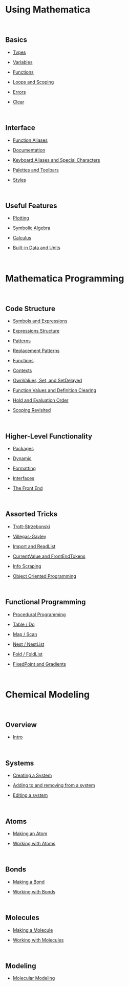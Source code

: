 <a id="using-mathematica" style="width:0;height:0;margin:0;padding:0;">&zwnj;</a>

# Using Mathematica

<a id="basics" style="width:0;height:0;margin:0;padding:0;">&zwnj;</a>

## Basics

* [Types](posts/using-mathematica/basics/1.1.1-types.md)

* [Variables](posts/using-mathematica/basics/1.1.2-variables.md)

* [Functions](posts/using-mathematica/basics/1.1.3-functions.md)

* [Loops and Scoping](posts/using-mathematica/basics/1.1.4-loops-and-scoping.md)

* [Errors](posts/using-mathematica/basics/1.1.5-errors.md)

* [Clear](posts/using-mathematica/basics/1.1.6-clear.md)

<a id="interface" style="width:0;height:0;margin:0;padding:0;">&zwnj;</a>

## Interface

* [Function Aliases](posts/using-mathematica/interface/1.2.1-function-aliases.md)

* [Documentation](posts/using-mathematica/interface/1.2.2-documentation.md)

* [Keyboard Aliases and Special Characters](posts/using-mathematica/interface/1.2.3-keyboard-aliases-and-special-characters.md)

* [Palettes and Toolbars](posts/using-mathematica/interface/1.2.4-palettes-and-toolbars.md)

* [Styles](posts/using-mathematica/interface/1.2.5-styles.md)

<a id="useful-features" style="width:0;height:0;margin:0;padding:0;">&zwnj;</a>

## Useful Features

* [Plotting](posts/using-mathematica/useful-features/1.3.1-plotting.md)

* [Symbolic Algebra](posts/using-mathematica/useful-features/1.3.2-symbolic-algebra.md)

* [Calculus](posts/using-mathematica/useful-features/1.3.3-calculus.md)

* [Built-in Data and Units](posts/using-mathematica/useful-features/1.3.4-built-in-data-and-units.md)

<a id="mathematica-programming" style="width:0;height:0;margin:0;padding:0;">&zwnj;</a>

# Mathematica Programming

<a id="code-structure" style="width:0;height:0;margin:0;padding:0;">&zwnj;</a>

## Code Structure

* [Symbols and Expressions](posts/mathematica-programming/code-structure/2.1.1-symbols-and-expressions.md)

* [Expressions Structure](posts/mathematica-programming/code-structure/2.1.2-expressions-structure.md)

* [Patterns](posts/mathematica-programming/code-structure/2.1.3-patterns.md)

* [Replacement Patterns](posts/mathematica-programming/code-structure/2.1.4-replacement-patterns.md)

* [Functions](posts/mathematica-programming/code-structure/2.1.5-functions.md)

* [Contexts](posts/mathematica-programming/code-structure/2.1.6-contexts.md)

* [OwnValues, Set, and SetDelayed](posts/mathematica-programming/code-structure/2.1.7-ownvalues-set-and-setdelayed.md)

* [Function Values and Definition Clearing](posts/mathematica-programming/code-structure/2.1.8-function-values.md)

* [Hold and Evaluation Order](posts/mathematica-programming/code-structure/2.1.9-hold-and-evaluation-order.md)

* [Scoping Revisited](posts/mathematica-programming/code-structure/2.1.10-scoping-revisited.md)

<a id="higherlevel-functionality" style="width:0;height:0;margin:0;padding:0;">&zwnj;</a>

## Higher-Level Functionality

* [Packages](posts/mathematica-programming/higher-level-functionality/2.2.1-packages.md)

* [Dynamic](posts/mathematica-programming/higher-level-functionality/2.2.2-dynamic.md)

* [Formatting](posts/mathematica-programming/higher-level-functionality/2.2.3-formatting.md)

* [Interfaces](posts/mathematica-programming/higher-level-functionality/2.2.4-interfaces.md)

* [The Front End](posts/mathematica-programming/higher-level-functionality/2.2.5-the-front-end.md)

<a id="assorted-tricks" style="width:0;height:0;margin:0;padding:0;">&zwnj;</a>

## Assorted Tricks

* [Trott-Strzebonski](posts/mathematica-programming/assorted-tricks/2.3.1-trott-strzebonski.md)

* [Villegas-Gayley](posts/mathematica-programming/assorted-tricks/2.3.2-villegas-gayley.md)

* [Import and ReadList](posts/mathematica-programming/assorted-tricks/2.3.3-import-and-readlist.md)

* [CurrentValue and FrontEndTokens](posts/mathematica-programming/assorted-tricks/2.3.4-currentvalue-and-frontendtokens.md)

* [Info Scraping](posts/mathematica-programming/assorted-tricks/2.3.5-scraping.md)

* [Object Oriented Programming](posts/mathematica-programming/assorted-tricks/2.3.6-object-oriented-programming.md)

<a id="functional-programming" style="width:0;height:0;margin:0;padding:0;">&zwnj;</a>

## Functional Programming

* [Procedural Programming](posts/mathematica-programming/functional-programming/2.4.1-procedural-programming.md)

* [Table / Do](posts/mathematica-programming/functional-programming/2.4.2-table-and-do.md)

* [Map / Scan](posts/mathematica-programming/functional-programming/2.4.3-map-and-scan.md)

* [Nest / NestList](posts/mathematica-programming/functional-programming/2.4.4-nest-and-nestlist.md)

* [Fold / FoldList](posts/mathematica-programming/functional-programming/2.4.5-fold-and-foldlist.md)

* [FixedPoint and Gradients](posts/mathematica-programming/functional-programming/2.4.6-fixedpoint-and-gradients.md)

<a id="chemical-modeling" style="width:0;height:0;margin:0;padding:0;">&zwnj;</a>

# Chemical Modeling

<a id="overview" style="width:0;height:0;margin:0;padding:0;">&zwnj;</a>

## Overview

* [Intro](posts/chemical-modeling/overview/3.1.1-overview.md)

<a id="systems" style="width:0;height:0;margin:0;padding:0;">&zwnj;</a>

## Systems

* [Creating a System](posts/chemical-modeling/systems/3.2.1-creating-a-system.md)

* [Adding to and removing from a system](posts/chemical-modeling/systems/3.2.2-adding-and-removing.md)

* [Editing a system](posts/chemical-modeling/systems/3.2.3-editing-a-system.md)

<a id="atoms" style="width:0;height:0;margin:0;padding:0;">&zwnj;</a>

## Atoms

* [Making an Atom](posts/chemical-modeling/atoms/3.3.1-making-an-atom.md)

* [Working with Atoms](posts/chemical-modeling/atoms/3.3.2-working-with-atoms.md)

<a id="bonds" style="width:0;height:0;margin:0;padding:0;">&zwnj;</a>

## Bonds

* [Making a Bond](posts/chemical-modeling/bonds/3.4.1-making-a-bond.md)

* [Working with Bonds](posts/chemical-modeling/bonds/3.4.2-working-with-bonds.md)

<a id="molecules" style="width:0;height:0;margin:0;padding:0;">&zwnj;</a>

## Molecules

* [Making a Molecule](posts/chemical-modeling/molecules/3.5.1-making-a-molecule.md)

* [Working with Molecules](posts/chemical-modeling/molecules/3.5.2-working-with-molecules.md)

<a id="modeling" style="width:0;height:0;margin:0;padding:0;">&zwnj;</a>

## Modeling

* [Molecular Modeling](posts/chemical-modeling/modeling/3.6.1-molecular-modeling.md)